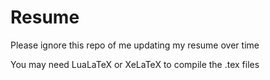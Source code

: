 # Resume
Please ignore this repo of me updating my resume over time


You may need LuaLaTeX or XeLaTeX to compile the .tex files
